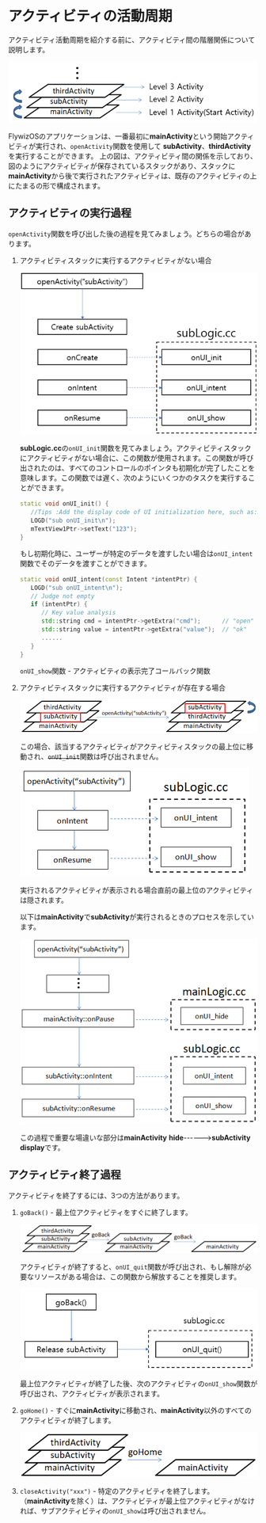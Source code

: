 # アクティビティの活動周期
アクティビティ活動周期を紹介する前に、アクティビティ間の階層関係について説明します。

![](images/activity_hierarchy.png)

 FlywizOSのアプリケーションは、一番最初に**mainActivity**という開始アクティビティが実行され、`openActivity`関数を使用して **subActivity**、**thirdActivity**を実行することができます。 上の図は、アクティビティ間の関係を示しており、図のようにアクティビティが保存されているスタックがあり、スタックに**mainActivity**から後で実行されたアクティビティは、既存のアクティビティの上にたまるの形で構成されます。



## アクティビティの実行過程
`openActivity`関数を呼び出した後の過程を見てみましょう。どちらの場合があります。

1. アクティビティスタックに実行するアクティビティがない場合

   ![](images/openactivity_exist.png)

    **subLogic.cc**の`onUI_init`関数を見てみましょう。アクティビティスタックにアクティビティがない場合に、この関数が使用されます。この関数が呼び出されたのは、すべてのコントロールのポインタも初期化が完了したことを意味します。この関数では遅く、次のようにいくつかのタスクを実行することができます。

   ```c++
   static void onUI_init() {
      //Tips :Add the display code of UI initialization here, such as:mTextView1Ptr->setText("123");
      LOGD("sub onUI_init\n");
      mTextView1Ptr->setText("123");
   }
   ```

   もし初期化時に、ユーザーが特定のデータを渡すしたい場合は`onUI_intent`関数でそのデータを渡すことができます。

   ```c++
   static void onUI_intent(const Intent *intentPtr) {
      LOGD("sub onUI_intent\n");
      // Judge not empty
      if (intentPtr) {
         // Key value analysis
         std::string cmd = intentPtr->getExtra("cmd");		// "open"
         std::string value = intentPtr->getExtra("value");	// "ok"
         ......
      }
   }
   ```
    `onUI_show`関数 - アクティビティの表示完了コールバック関数

2. アクティビティスタックに実行するアクティビティが存在する場合

   ![](images/openactivity_movetotop.png)

   この場合、該当するアクティビティがアクティビティスタックの最上位に移動され、~~`onUI_init`~~関数は呼び出されません。

   ![](images/openactivity_notexist.png)

   実行されるアクティビティが表示される場合直前の最上位のアクティビティは隠されます。

   以下は**mainActivity**で**subActivity**が実行されるときのプロセスを示しています。

   ![](images/activity_pause_and_resume.png)

   この過程で重要な場違いな部分は**mainActivity** **hide**------>**subActivity** **display**です。



## アクティビティ終了過程
アクティビティを終了するには、3つの方法があります。

1. `goBack()` - 最上位アクティビティをすぐに終了します。

   ![](images/activity_goback.png)

   アクティビティが終了すると、`onUI_quit`関数が呼び出され、もし解除が必要なリソースがある場合は、この関数から解放することを推奨します。

   ![](images/activity_ui_quit.png)

   最上位アクティビティが終了した後、次のアクティビティの`onUI_show`関数が呼び出され、アクティビティが表示されます。

   

2. `goHome()` - すぐに**mainActivity**に移動され、**mainActivity**以外のすべてのアクティビティが終了します。

   ![](images/activity_gohome.png)

   

3. `closeActivity("xxx")` - 特定のアクティビティを終了します。（**mainActivity**を除く）は、アクティビティが最上位アクティビティがなければ、サブアクティビティの`onUI_show`は呼び出されません。
